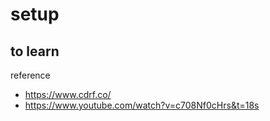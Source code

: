 # setup


to learn
- 

reference
* https://www.cdrf.co/
* https://www.youtube.com/watch?v=c708Nf0cHrs&t=18s